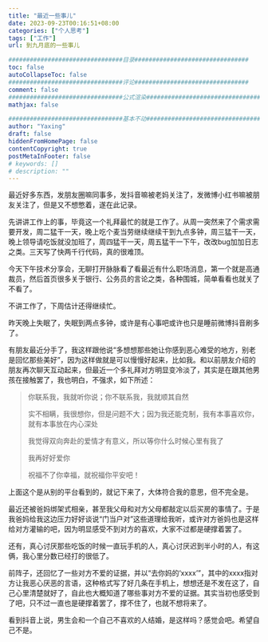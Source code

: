 ```yaml
---
title: "最近一些事儿"
date: 2023-09-23T00:16:51+08:00
categories: ["个人思考"]
tags: ["工作"]
url: 到九月底的一些事儿

################################目录################################
toc: false
autoCollapseToc: false
################################评论################################
comment: false
################################公式渲染################################
mathjax: false

################################基本不动################################
author: "Yaxing"
draft: false
hiddenFromHomePage: false
contentCopyright: true
postMetaInFooter: false
# keywords: []
# description: ""
---
```


最近好多东西，发朋友圈嘛同事多，发抖音嘛被老妈关注了，发微博小红书嘛被朋友关注了，但是又不想憋着，遂在此记录。<!--more-->

先讲讲工作上的事，毕竟这一个礼拜最忙的就是工作了。从周一突然来了个需求需要开发，周二猛干一天，晚上吃个麦当劳继续继续干到九点多钟，周三猛干一天，晚上领导请吃饭就没加班了，周四猛干一天，周五猛干一下午，改改bug加加日志之类。三天写了快两千行代码，真的很难顶。

今天下午技术分享会，无聊打开脉脉看了看最近有什么职场消息，第一个就是高通裁员，然后首页很多关于银行、公务员的言论之类，各种围城，简单看看也就关了不看了。

不讲工作了，下周估计还得继续忙。

昨天晚上失眠了，失眠到两点多钟，或许是有心事吧或许也只是睡前微博抖音刷多了。

有朋友最近分手了，我这样跟他说“多想想那些她让你感到恶心难受的地方，别老是回忆那些美好”，因为这样做就是可以慢慢好起来，比如我。和以前朋友介绍的朋友再次聊天互动起来，但最近一个多礼拜对方明显变冷淡了，其实是在跟其他男孩在接触罢了，我也明白，不强求，如下所述：

> 你联系我，我就听你说；你不联系我，我就顺其自然
>
> 实不相瞒，我很想你，但是问题不大；因为我还能克制，我有本事喜欢你，就有本事放在内心深处
>
> 我觉得双向奔赴的爱情才有意义，所以等你什么时候心里有我了
>
> 我再好好爱你
>
> 祝福不了你幸福，就祝福你平安吧！

上面这个是从别的平台看到的，就记下来了，大体符合我的意思，但不完全是。

最近还被爸妈绑架式相亲，甚至我父母和对方父母都敲定以后买房的事情了。于是我爸妈给我这边压力好好谈说“门当户对”这些道理给我听，或许对方爸妈也是这样给对方灌输的吧，因为明显感受不到对方的喜欢，大家不过都是硬撑着罢了。

还有，真心讨厌那些吃饭的时候一直玩手机的人，真心讨厌迟到半小时的人，有这俩，我心里分数已经打的很低了。

前阵子，还回忆了一些对方不爱的证据，并以“去你妈的‘xxxx’”，其中的xxxx指对方让我恶心厌恶的言语，这种格式写了好几条在手机上，想想还是不发在这了，自己心里清楚就好了，自此也大概知道了哪些事对方不爱的证据。其实当初也感受到了吧，只不过一直也是硬撑着罢了，撑不住了，也就不想将来了。

看到抖音上说，男生会和一个自己不喜欢的人结婚，是这样吗？感觉会吧。希望自己不是。
